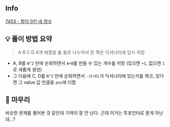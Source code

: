 ## Info
[7453 - 합이 0인 네 정수](https://www.acmicpc.net/problem/7453)

## 💡 풀이 방법 요약
> A B C D 4개 배열을 둘 둘로 나누어서 한 쪽은 딕셔너리에 임시 저장
- A, B를 `N^2` 만에 순회하면서 `A+B`를 만들 수 있는 개수를 저장 (있으면 `+1`, 없으면 `1`로 새롭게 생성)
- 그 다음에 C, D를 `N^2` 만에 순회하면서 `-(C+D)`가 딕셔너리에 있는지를 체크, 있다면 그 value 값 만큼을 `ans`에 더함

## 🙂 마무리
비슷한 문제를 풀어본 것 같은데 기억이 잘 안 난다. 근데 이거는 투포인터로 푼게 아닌데...?